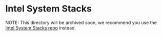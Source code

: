 # Intel System Stacks

NOTE: This directory will be archived soon, we recommend you use the [Intel System Stacks repo](https://github.com/intel/stacks) instead.

